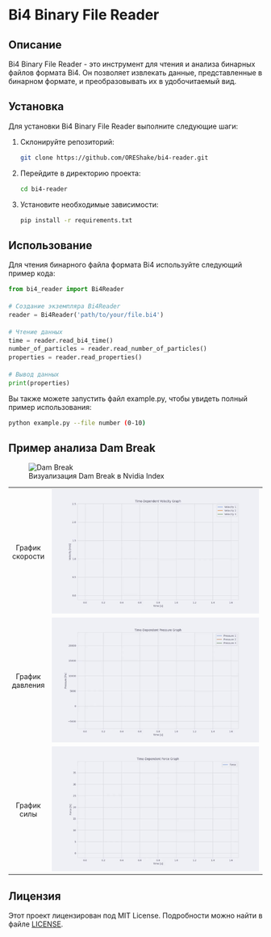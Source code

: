 # Bi4 Binary File Reader

## Описание

Bi4 Binary File Reader - это инструмент для чтения и анализа бинарных файлов формата Bi4. Он позволяет извлекать данные, представленные в бинарном формате, и преобразовывать их в удобочитаемый вид.

## Установка

Для установки Bi4 Binary File Reader выполните следующие шаги:

1. Склонируйте репозиторий:

   ```bash
   git clone https://github.com/OREShake/bi4-reader.git
   ```

2. Перейдите в директорию проекта:

   ```bash
   cd bi4-reader
   ```

3. Установите необходимые зависимости:
   ```bash
   pip install -r requirements.txt
   ```

## Использование

Для чтения бинарного файла формата Bi4 используйте следующий пример кода:

```python
from bi4_reader import Bi4Reader

# Создание экземпляра Bi4Reader
reader = Bi4Reader('path/to/your/file.bi4')

# Чтение данных
time = reader.read_bi4_time()
number_of_particles = reader.read_number_of_particles()
properties = reader.read_properties()

# Вывод данных
print(properties)
```

Вы также можете запустить файл example.py, чтобы увидеть полный пример использования:

```bash
python example.py --file number (0-10)
```

## Пример анализа Dam Break

<figure>
    <img src="doc/scene.gif" alt="Dam Break" style="max-width: 100%; height: auto;">
    <figcaption>Визуализация Dam Break в Nvidia Index</figcaption>
</figure>

<table border=0 align=center>
	<tbody>
		<tr>
			<td width="10%" align="center">График скорости</td>
			<td width="90%" align="center"> <img src="doc/velocity.gif"> </td>
		</tr>
        <tr>
			<td width="10%" align="center">График давления</td>
			<td width="90%" align="center"> <img src="doc/pressure.gif"> </td>
		</tr>
        <tr>
			<td width="10%" align="center">График силы</td>
			<td width="90%" align="center"> <img src="doc/force.gif"> </td>
		</tr>
	</tbody>
</table>

## Лицензия

Этот проект лицензирован под MIT License. Подробности можно найти в файле [LICENSE](LICENSE).
